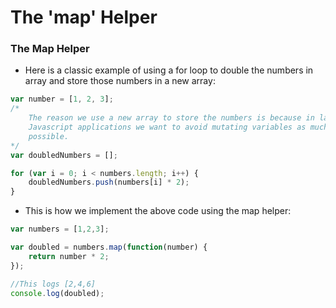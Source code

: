 # The 'map' Helper

### The Map Helper

* Here is a classic example of using a for loop to double the numbers in array and store those numbers in a new array:

```js
var number = [1, 2, 3];
/*
    The reason we use a new array to store the numbers is because in large
    Javascript applications we want to avoid mutating variables as much as
    possible.
*/
var doubledNumbers = [];

for (var i = 0; i < numbers.length; i++) {
    doubledNumbers.push(numbers[i] * 2);
}
```

* This is how we implement the above code using the map helper:

```js
var numbers = [1,2,3];

var doubled = numbers.map(function(number) {
    return number * 2;
});

//This logs [2,4,6]
console.log(doubled);
```



